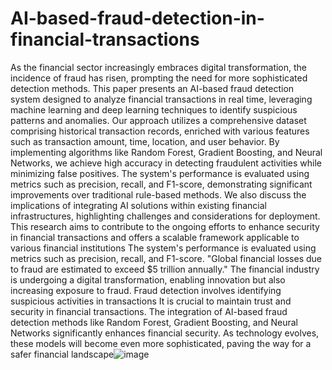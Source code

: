 # AI-based-fraud-detection-in-financial-transactions

As the financial sector increasingly embraces digital transformation, the incidence of fraud has risen, prompting the need for more sophisticated detection methods. This paper presents an AI-based fraud detection system designed to analyze financial transactions in real time, leveraging machine learning and deep learning techniques to identify suspicious patterns and anomalies. Our approach utilizes a comprehensive dataset comprising historical transaction records, enriched with various features such as transaction amount, time, location, and user behavior. By implementing algorithms like Random Forest, Gradient Boosting, and Neural Networks, we achieve high accuracy in detecting fraudulent activities while minimizing false positives. The system's performance is evaluated using metrics such as precision, recall, and F1-score, demonstrating significant improvements over traditional rule-based methods. We also discuss the implications of integrating AI solutions within existing financial infrastructures, highlighting challenges and considerations for deployment. This research aims to contribute to the ongoing efforts to enhance security in financial transactions and offers a scalable framework applicable to various financial institutions
The system's performance is evaluated using metrics such as precision, recall, and F1-score.
"Global financial losses due to fraud are estimated to exceed $5 trillion annually."
The financial industry is undergoing a digital transformation, enabling innovation but also increasing exposure to fraud.
Fraud detection involves identifying suspicious activities in transactions
It is crucial to maintain trust and security in financial transactions.
The integration of AI-based fraud detection methods like Random Forest, Gradient Boosting, and Neural Networks significantly enhances financial security. As technology evolves, these models will become even more sophisticated, paving the way for a safer financial landscape![image](https://github.com/user-attachments/assets/aad99062-e4d8-4481-bbbc-3c9f02f50071)
